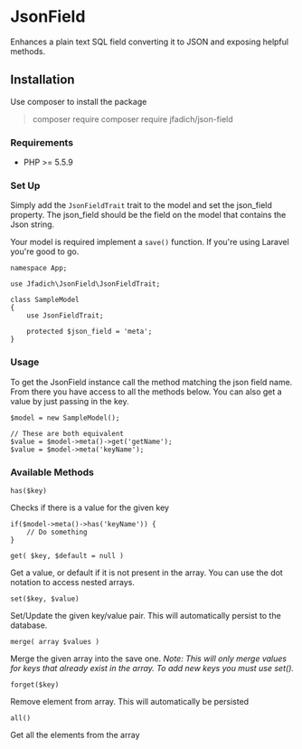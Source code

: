 # JsonField
Enhances a plain text SQL field converting it to JSON and exposing helpful methods.

## Installation
Use composer to install the package

>composer require composer require jfadich/json-field

### Requirements
- PHP >= 5.5.9

### Set Up
Simply add the `JsonFieldTrait` trait to the model and set the json_field property. The json_field should be the field on the model that contains the Json string. 

Your model is required implement a `save()` function. If you're using Laravel you're good to go.

    namespace App;

    use Jfadich\JsonField\JsonFieldTrait;

    class SampleModel
    {
        use JsonFieldTrait;

        protected $json_field = 'meta';
    }

### Usage
To get the JsonField instance call the method matching the json field name. From there you have access to all the methods below. You can also get a value by just passing in the key.

    $model = new SampleModel();
    
    // These are both equivalent
    $value = $model->meta()->get('getName');
    $value = $model->meta('keyName');


### Available Methods

`has($key)`

Checks if there is a value for the given key

    if($model->meta()->has('keyName')) {
        // Do something
    }

`get( $key, $default = null )`

Get a value, or default if it is not present in the array. You can use the dot notation to access nested arrays.

`set($key, $value)`

Set/Update the given key/value pair. This will automatically persist to the database.

`merge( array $values )`

Merge the given array into the save one. *Note: This will only merge values for keys that already exist in the array. To add new keys you must use set().*

`forget($key)`

Remove element from array. This will automatically be persisted

`all()`

Get all the elements from the array
